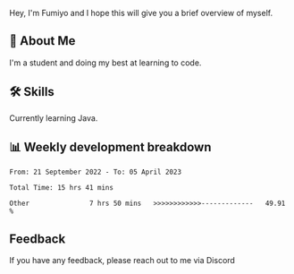 
Hey, I'm Fumiyo and I hope this will give you a brief overview of myself.


## 🚀 About Me
I'm a student and doing my best at learning to code.


## 🛠 Skills

Currently learning Java.


## 📊 Weekly development breakdown
<!--START_SECTION:waka-->

```text
From: 21 September 2022 - To: 05 April 2023

Total Time: 15 hrs 41 mins

Other               7 hrs 50 mins   >>>>>>>>>>>>-------------   49.91 %
```

<!--END_SECTION:waka-->


## Feedback

If you have any feedback, please reach out to me via Discord
